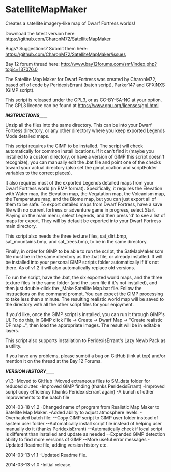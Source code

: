 SatelliteMapMaker
=================

Creates a satellite imagery-like map of Dwarf Fortress worlds!

Download the latest version here: https://github.com/CharonM72/SatelliteMapMaker

Bugs? Suggestions? Submit them here: https://github.com/CharonM72/SatelliteMapMaker/issues

Bay 12 forum thread here: http://www.bay12forums.com/smf/index.php?topic=137076.0

The Satellite Map Maker for Dwarf Fortress was created by CharonM72, based off of code by PeridexisErrant (batch script), Parker147 and GFXiNXS (GIMP script).

This script is released under the GPL3, or as CC-BY-SA-NC at your option.  The GPL3 licence can be found at https://www.gnu.org/licenses/gpl.html


___________INSTRUCTIONS_______________


Unzip all the files into the same directory. This can be into your Dwarf Fortress directory, or any other directory where you keep exported Legends Mode detailed maps.

This script requires the GIMP to be installed. The script will check automatically for common install locations. If it can't find it (maybe you installed to a custom directory, or have a version of GIMP this script doesn't recognize), you can manually edit the .bat file and point one of the checks toward your actual directory (also set the gimpLocation and scriptFolder variables to the correct places).

It also requires most of the exported Legends detailed maps from your Dwarf Fortress world (in BMP format). Specifically, it requires the Elevation with Water map, the Elevation map, the Vegatation map, the Volcanism map, the Temperature map, and the Biome map, but you can just export all of them to be safe.
To export detailed maps from Dwarf Fortress, have a save file with no current fortress or adventure game in progress, select Start Playing on the main menu, select Legends, and then press 'd' to see a list of maps for export. They will by default be exported into your Dwarf Fortress main directory.

This script also needs the three texture files, sat_dirt.bmp, sat_mountains.bmp, and sat_trees.bmp, to be in the same directory.

Finally, in order for GIMP to be able to run the script, the SatMapMaker.scm file must be in the same directory as the .bat file, or already installed. It will be installed into your personal GIMP scripts folder automatically if it's not there. As of v1.2 it will also automatically replace old versions.

To run the script, have the .bat, the six exported world maps, and the three texture files in the same folder (and the .scm file if it's not installed), and then just double-click the _Make Satellite Map.bat file. Follow the instructions on the command prompt. You can expect the GIMP processing to take less than a minute.
The resulting realistic world map will be saved to the directory with all the other script files for your enjoyment.

If you'd like, once the GIMP script is installed, you can run it through GIMP's UI. To do this, in GIMP click File -> Create -> Dwarf Map -> "Create realistic DF map...", then load the appropriate images. The result will be in editable layers.

This script also supports installation to PeridexisErrant's Lazy Newb Pack as a utility.

If you have any problems, please sumbit a bug on GitHub (link at top) and/or mention it on the thread at the Bay 12 Forums.

___________VERSION HISTORY_______________

v1.3
-Moved to GitHub
-Moved extraneous files to SM_data folder for reduced clutter.
-Improved GIMP finding (thanks PeridexisErrant)
-Improved script copy efficiency (thanks PeridexisErrant again)
-A bunch of other improvements to the batch file

2014-03-18 v1.2
-Changed name of program from Realistic Map Maker to Satellite Map Maker.
-Added ability to adjust atmosphere levels.
-Overhauled batch file:
--Copy GIMP script to GIMP user folder instead of system user folder
--Automatically install script file instead of helping user manually do it (thanks PeridexisErrant)
--Automatically check if local script is different than installed and update as needed
--Expanded GIMP detection ability to find more versions of GIMP
--More useful error messages
-Updated Readme file, adding version history etc.

2014-03-13 v1.1
-Updated Readme file.

2014-03-13 v1.0
-Initial release.
